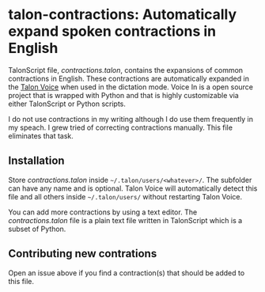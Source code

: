 # talon-contractions: Automatically expand spoken contractions in English

TalonScript file, *contractions.talon*, contains the expansions of common contractions in English.
These contractions are automatically expanded in the [Talon Voice](https://talonvoice.com/docs/index.html) when used in the dictation mode. 
Voice In is a open source project that is wrapped with Python and that is highly customizable via either TalonScript or Python scripts.

I do not use contractions in my writing although I do use them frequently in my speach.
I grew tried of correcting contractions manually. 
This file eliminates that task.

## Installation

Store *contractions.talon* inside `~/.talon/users/<whatever>/`.
The subfolder <whatever> can have any name and is optional.
Talon Voice will automatically detect this file and all others inside `~/.talon/users/` without restarting Talon Voice.

You can add more contractions by using a text editor.
The *contractions.talon* file is a plain text file written in TalonScript which is a subset of Python.

## Contributing new contrations

Open an issue above if you find a contraction(s) that should be added to this file.
